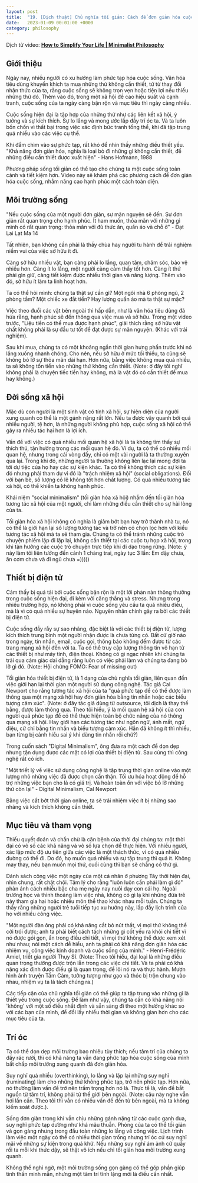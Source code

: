 ```yaml
---
layout: post
title:  "19. [Dịch thuật] Chủ nghĩa tối giản: Cách để đơn giản hóa cuộc sống"
date:   2023-01-09 00:01:00 +0000
category: philosophy
---
```

Dịch từ video: [**How to Simplify Your Life \| Minimalist Philosophy**](https://www.youtube.com/watch?v=casK0pXZ5sc)

## Giới thiệu 
Ngày nay, nhiều người có xu hướng làm phức tạp hóa cuộc sống. Văn hóa tiêu dùng khuyến khích ta mua những thứ không cần thiết, từ từ thay đổi nhận thức của ta, rằng cuộc sống sẽ không trọn vẹn hoặc tiện lợi nếu thiếu những thứ đó. Thêm vào đó, trong một xã hội đề cao hiệu suất và cạnh tranh, cuộc sống của ta ngày càng bận rộn và mục tiêu thì ngày càng nhiều. 

Cuộc sống hiện đại là tập hợp của những thứ như các liên kết xã hội, ý tưởng và sự kích thích. Sự lo lắng và mong ước lấp đầy trí óc ta. Và ta luôn bồn chồn vì thất bại trong việc xác định bức tranh tổng thể, khi đã tập trung quá nhiều vào các việc cụ thể.

Khi đắm chìm vào sự phức tạp, rất khó để nhìn thấy những điều thiết yếu. "Khả năng đơn giản hóa, nghĩa là loại bỏ đi những gì không cần thiết, để những điều cần thiết được xuất hiện" - Hans Hofmann, 1988 

Phương pháp sống tối giản có thể tạo cho chúng ta một cuộc sống toàn cảnh và tiết kiệm hơn. Video này sẽ khám phá các phương cách để đơn giản hóa cuộc sống, nhằm nâng cao hạnh phúc một cách toàn diện. 

## Môi trường sống 

"Nếu cuộc sống của một người đơn giản, sự mãn nguyện sẽ đến. Sự đơn giản rất quan trọng cho hạnh phúc. Ít ham muốn, thỏa mãn với những gì mình có rất quan trọng: thỏa mãn với đủ thức ăn, quần áo và chỗ ở" - Đạt Lai Lạt Ma 14 

Tất nhiên, bạn không cần phải là thầy chùa hay người tu hành để trải nghiệm niềm vui của việc sở hữu ít đi. 

Càng sở hữu nhiều vật, bạn càng phải lo lắng, quan tâm, chăm sóc, bảo vệ nhiều hơn. Càng ít lo lắng, một người càng cảm thấy tốt hơn. Càng ít thứ phải gìn giữ, càng tiết kiệm được nhiều thời gian và năng lượng. Thêm vào đó, sở hữu ít làm ta linh hoạt hơn.   

Ta có thể hỏi mình: chúng ta thật sự cần gì? Một ngôi nhà 6 phòng ngủ, 2 phòng tắm? Một chiếc xe đắt tiền? Hay lượng quần áo mà ta thật sự mặc?

Việc theo đuổi các vật bên ngoài thì hấp dẫn, như là văn hóa tiêu dùng đã hứa rằng, hạnh phúc sẽ đến thông qua việc mua và sở hữu. Trong một video trước, "Liệu tiền có thể mua được hạnh phúc", giải thích rằng sở hữu vật chất không phải là sự đầu tư tốt để đạt được sự mãn nguyện. (Khác với trải nghiệm). 

Sau khi mua, chúng ta có một khoảng ngắn thời gian hưng phấn trước khi nó lắng xuống nhanh chóng. Cho nên, nếu sở hữu ở mức tối thiểu, ta cũng sẽ không bỏ lỡ sự thỏa mãn dài hạn. Hơn nữa, bằng việc không mua quá nhiều, ta sẽ không tốn tiền vào những thứ không cần thiết. (Note: ở đây tôi nghĩ không phải là chuyện tiếc tiền hay không, mà là vật đó có cần thiết để mua hay không.)

## Đời sống xã hội
Mặc dù con người là một sinh vật có tính xã hội, sự hiện diện của người xung quanh có thể là một gánh nặng rất lớn. Nếu ta được vây quanh bởi quá nhiều người, tệ hơn, là những người không phù hợp, cuộc sống xã hội có thể gây ra nhiều tác hại hơn là lợi ích. 

Vấn đề với việc có quá nhiều mối quan hệ xã hội là ta không tìm thấy sự thích thú, tận hưởng trong các mối quan hệ đó. Ví dụ, ta có thể có nhiều mối quan hệ, nhưng trong cái vòng đấy, chỉ có một vài người là ta thường xuyên qua lại. Trong khi đó, những người ta thường không liên lạc lại mong đợi ta tới dự tiệc của họ hay các sự kiện khác. Ta có thể không thích các sự kiện đó nhưng phải tham dự vì đó là "trách nhiệm xã hội" (social obligations). Đối với bạn bè, số lượng có lẽ không tốt hơn chất lượng. Có quá nhiều tương tác xã hội, có thể khiến ta không hạnh phúc. 

Khái niệm "social minimalism" (tối giản hóa xã hội) nhắm đến tối giản hóa tương tác xã hội của một người, chỉ làm những điều cần thiết cho sự hài lòng của ta.

Tối giản hóa xã hội không có nghĩa là giảm bớt bạn hay trở thành nhà tu, nó có thể là giới hạn lại số lượng tương tác và trở nên có chọn lọc hơn với kiểu tương tác xã hội mà ta sẽ tham gia. Chúng ta có thể tránh những cuộc trò chuyện phiếm lặp đi lặp lại, không cần thiết tại các cuộc tụ họp xã hội, trong khi tận hưởng các cuộc trò chuyện trực tiếp khi đi dạo trong rừng. (Note: ý này làm tôi liên tưởng đến cảnh 1 chàng trai, ngày tục 3 lần: Em dậy chưa, ăn cơm chưa và đi ngủ chưa =)))))

## Thiết bị điện tử 

Cảm thấy bị quá tải bởi cuộc sống bận rộn là một lời phàn nàn thông thường trong cuộc sống hiện đại, đi kèm với căng thẳng và stress. Nhưng trong nhiều trường hợp, nó không phải vì cuộc sống yêu cầu ta quá nhiều điều, mà là vì có quá nhiều sự huyên náo. Nguyên nhân chính gây ra bởi các thiết bị điện tử. 

Cuộc sống đầy rẫy sự sao nhãng, đặc biệt là với các thiết bị điện tử, lượng kích thích trung bình một người nhận được là chưa từng có. Bất cứ giờ nào trong ngày, tin nhắn, email, cuộc gọi, thông báo không đếm được từ các trang mạng xã hội đến với ta. Ta có thể truy cập lượng thông tin vô hạn từ các thiết bị như máy tính, điện thoại. Không có gì ngạc nhiên khi chúng ta trải qua cảm giác dai dẳng rằng luôn có việc phải làm và chúng ta đang bỏ lỡ gì đó. (Note: Hội chứng FOMO: Fear of missing out)

Tối giản hóa thiết bị điện tử, là 1 dạng của chủ nghĩa tối giản, liên quan đến việc giới hạn lại thời gian một người sử dụng công nghệ. Tác giả Cal Newport cho rằng tương tác xã hội của ta "quá phức tạp để có thể được làm thông qua một mạng xã hội hay đơn giản hóa bằng tin nhắn hoặc các biểu tượng cảm xúc". (Note: ở đây tác giả dùng từ outsource, tôi dịch là thay thế bằng, được làm thông qua. Theo tôi hiểu, ý là mối quan hệ xã hội của con người quá phức tạp để có thể thực hiện toàn bộ chức năng của nó thông qua mạng xã hội. Hay giới hạn các tương tác như ngôn ngữ, ánh mắt, ngữ điệu, cử chỉ bằng tin nhắn và biểu tượng cảm xúc. Hẳn đã không ít thì nhiều, bạn từng bị cảnh hiểu sai ý khi dùng tin nhắn rồi chứ?)

Trong cuốn sách "Digital Minimalism", ông đưa ra một cách để dọn dẹp nhưng tận dụng được các mặt có lợi của thiết bị điện tử. Sau cùng thì công nghệ rất có ích. 

"Một triết lý về việc sử dụng công nghệ là tập trung thời gian online vào một lượng nhỏ những việc đã được chọn cẩn thận. Tối ưu hóa hoạt động để hỗ trợ những việc bạn cho là có giá trị. Và hoàn toàn ổn với việc bỏ lỡ những thứ còn lại" - Digital Minimalism, Cal Newport 

Bằng việc cắt bớt thời gian online, ta sẽ trải nhiệm việc ít bị những sao nhãng và kích thích không cần thiết.

## Mục tiêu và tham vọng 
Thiếu quyết đoán và chần chừ là căn bệnh của thời đại chúng ta: một thời đại có vô số các khả năng và vô số lựa chọn để thực hiện. Với nhiều người, xác lập mức độ ưu tiên giữa các việc là một thách thức, vì có quá nhiều đường có thể đi. Do đó, họ muốn quá nhiều và sự tập trung thì quá ít. Không may thay, nếu bạn muốn mọi thứ, cuối cùng thì bạn sẽ chẳng có thứ gì. 

Dánh sách công việc một ngày của một cá nhân ở phương Tây thời hiện đại, nhìn chung, rất chật chội. Tâm lý cho rằng "luôn luôn cần phải làm gì đó" phản ánh cách nhiều bậc cha mẹ ngày nay nuôi dạy con cái họ. Ngoài trường học và thỉnh thoảng làm việc nhà, không có gì lạ khi những đứa trẻ này tham gia hai hoặc nhiều môn thể thao khác nhau mỗi tuần. Chúng ta thấy rằng những người trẻ tuổi tiếp tục xu hướng này, lấp đầy lịch trình của họ với nhiều công việc.

"Một người đàn ông phải có khả năng cắt bỏ nút thắt, vì mọi thứ không thể cởi trói được; anh ta phải biết cách tách những gì cốt yếu ra khỏi chi tiết vì nó được gói gọn, ẩn trong điều chi tiết, vì mọi thứ không thể được xem xét như nhau; nói một cách dễ hiểu, anh ta phải có khả năng đơn giản hóa các nhiệm vụ, công việc kinh doanh và cuộc sống của mình." - Henri-Frédéric Amiel, triết gia người Thụy Sĩ. (Note: Theo tôi hiểu, đại loại là những điều quan trọng thường được trộn lẫn trong các việc chi tiết. Và ta phải có khả năng xác định được điều gì là quan trọng, để lôi nó ra và thực hành. Mượn hình ảnh truyện Tấm Cám, tưởng tượng như gạo và thóc bị trộn chung vào nhau, nhiệm vụ ta là tách chúng ra.)

Các tiếp cận của chủ nghĩa tối giản có thể giúp ta tập trung vào những gì là thiết yếu trong cuộc sống. Để làm như vậy, chúng ta cần có khả năng nói 'không' với một số điều nhất định và sẵn sàng đi theo một hướng khác so với các bạn của mình,  để đổi lấy nhiều thời gian và không gian hơn cho các mục tiêu của ta.

## Trí óc

Ta có thể dọn dẹp môi trường bao nhiêu tùy thích; nếu tâm trí của chúng ta đầy rác rưởi, thì có khả năng ta vẫn đang phức tạp hóa cuộc sống của mình bất chấp môi trường xung quanh đã đơn giản hóa.

Suy nghĩ quá nhiều (overthinking), lo lắng và lặp lại những suy nghĩ (ruminating) làm cho những thứ không phức tạp, trở nên phức tạp. Hơn nữa, nó thường làm vấn đề trở nên trầm trọng hơn nó là. Thực tế là, vấn đề bắt nguồn từ tâm trí, không phải từ thế giới bên ngoài. (Note: câu này nghe vẫn hơi lấn cấn. Theo tôi thì vẫn có nhiều vấn đề đến từ bên ngoài, mà ta không kiểm soát được.). 

Sống đơn giản trong khi vẫn chịu những gánh nặng từ các cuộc ganh đua, suy nghĩ phức tạp dường như khá mâu thuẫn. Phòng của ta có thể tối giản và gọn gàng nhưng trong đầu toàn những lo lắng về công việc. Lịch trình làm việc một ngày có thể có nhiều thời gian trống nhưng trí óc cứ suy nghĩ mãi về những sự kiện trong quá khứ. Nếu những suy nghĩ ám ảnh cứ quấy rối ta mỗi khi thức dậy, sẽ thật vô ích nếu chỉ tối giản hóa môi trường xung quanh.

Không thể nghi ngờ, một môi trường sống gọn gàng có thể góp phần giúp tinh thần minh mẫn, nhưng một tâm trí tĩnh lặng mới là điều cần nhất.



